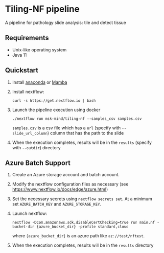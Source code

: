 # Tiling-NF pipeline

A pipeline for pathology slide analysis: tile and detect tissue

## Requirements

* Unix-like operating system
* Java 11

## Quickstart

1. Install [anaconda](https://docs.anaconda.com/free/anaconda/install/index.html) or [Mamba](https://mamba.readthedocs.io/en/latest/installation/mamba-installation.html)

2. Install nextflow:
    ```
    curl -s https://get.nextflow.io | bash
    ```

3. Launch the pipeline execution using docker
    ```
    ./nextflow run msk-mind/tiling-nf --samples_csv samples.csv
    ```
    `samples.csv` is a csv file which has a `url` (specify with `--slide_url_column`) column that has the path to the slide

4. When the execution completes, results will be in the `results` (specify with `--outdir`) directory


## Azure Batch Support

1. Create an Azure storage account and batch account.

2. Modify the nextflow configuration files as necessary (see <https://www.nextflow.io/docs/edge/azure.html>)

3. Set the necessary secrets using `nextflow secrets set`. At a minimum set `AZURE_BATCH_KEY` and `AZURE_STORAGE_KEY`.

4. Launch nextflow:
    ```
    nextflow -Dcom.amazonaws.sdk.disableCertChecking=true run main.nf -bucket-dir {azure_bucket_dir} -profile standard,cloud
    ```
    where `{azure_bucket_dir}` is an azure path like `az://test/nftest`.

5. When the execution completes, results will be in the `results` directory
